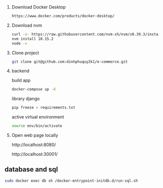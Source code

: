 1. Download Docker Desktop
   ```sh
   https://www.docker.com/products/docker-desktop/
    ```
2. Download nvm

    ```sh
    curl -o- https://raw.githubusercontent.com/nvm-sh/nvm/v0.39.3/install.sh | bash
    nvm install 10.15.2
    node -v
    ```

3. Clone project

    ```sh
    git clone git@github.com:dinhphuquy2k1/e-commerce.git
    ```

4. backend

   build app

    ``` sh
    docker-compose up -d
    ```

   library django
   ``` sh
   pip freeze > requirements.txt
   ```

   active virtual environment
   ``` sh
   source env/bin/activate
   ```

5. Open web page locally

   http://localhost:8080/

   http://localhost:30001/

## database and sql

   ``` sh
   sudo docker exec db sh /docker-entrypoint-initdb.d/run-sql.sh
   ```
